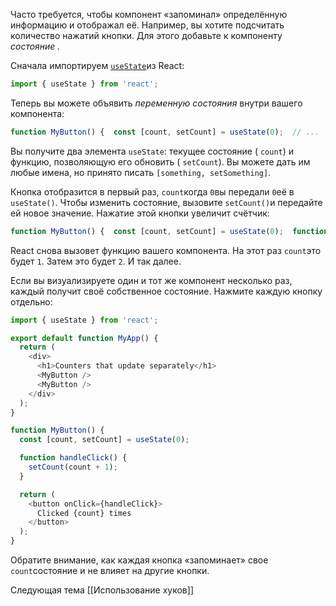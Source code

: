 Часто требуется, чтобы компонент «запоминал» определённую информацию и отображал её. Например, вы хотите подсчитать количество нажатий кнопки. Для этого добавьте к компоненту _состояние ._

Сначала импортируем [`useState`](https://react.dev/reference/react/useState)из React:

```JavaScript
import { useState } from 'react';
```

Теперь вы можете объявить _переменную состояния_ внутри вашего компонента:

```JavaScript
function MyButton() {  const [count, setCount] = useState(0);  // ...
```

Вы получите два элемента `useState`: текущее состояние ( `count`) и функцию, позволяющую его обновить ( `setCount`). Вы можете дать им любые имена, но принято писать `[something, setSomething]`.

Кнопка отобразится в первый раз, `count`когда `0`вы передали `0`её в `useState()`. Чтобы изменить состояние, вызовите `setCount()`и передайте ей новое значение. Нажатие этой кнопки увеличит счётчик:

```JavaScript
function MyButton() {  const [count, setCount] = useState(0);  function handleClick() {    setCount(count + 1);  }  return (    <button onClick={handleClick}>      Clicked {count} times    </button>  );}
```

React снова вызовет функцию вашего компонента. На этот раз `count`это будет `1`. Затем это будет `2`. И так далее.

Если вы визуализируете один и тот же компонент несколько раз, каждый получит своё собственное состояние. Нажмите каждую кнопку отдельно:

```JavaScript
import { useState } from 'react';

export default function MyApp() {
  return (
    <div>
      <h1>Counters that update separately</h1>
      <MyButton />
      <MyButton />
    </div>
  );
}

function MyButton() {
  const [count, setCount] = useState(0);

  function handleClick() {
    setCount(count + 1);
  }

  return (
    <button onClick={handleClick}>
      Clicked {count} times
    </button>
  );
}

```

Обратите внимание, как каждая кнопка «запоминает» свое `count`состояние и не влияет на другие кнопки.


Следующая тема [[Использование хуков]]